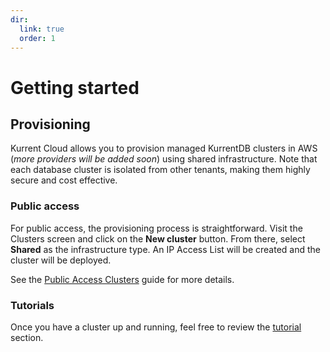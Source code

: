 ```yaml
---
dir:
  link: true
  order: 1
---
```


# Getting started

## Provisioning

Kurrent Cloud allows you to provision managed KurrentDB clusters in AWS (_more providers will be added soon_) using shared infrastructure. Note that each database cluster is isolated from other tenants, making them highly secure and cost effective.


### Public access

For public access, the provisioning process is straightforward. Visit the Clusters screen and click on the **New cluster** button. From there, select **Shared** as the infrastructure type. An IP Access List will be created and the cluster will be deployed.

See the [Public Access Clusters](public.md) guide for more details.

### Tutorials

Once you have a cluster up and running, feel free to review the [tutorial](../../tutorials.md) section.